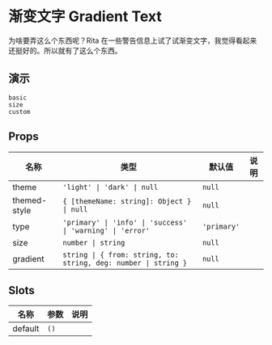 # 渐变文字 Gradient Text
为啥要弄这么个东西呢？Rita 在一些警告信息上试了试渐变文字，我觉得看起来还挺好的。所以就有了这么个东西。

## 演示
```demo
basic
size
custom
```

## Props
|名称|类型|默认值|说明|
|-|-|-|-|
|theme|`'light' \| 'dark' \| null`|`null`||
|themed-style|`{ [themeName: string]: Object } \| null`|`null`||
|type|`'primary' \| 'info' \| 'success' \| 'warning' \| 'error'`|`'primary'`||
|size|`number \| string`|`null`||
|gradient|`string \| { from: string, to: string, deg: number \| string }`|`null`||

## Slots
|名称|参数|说明|
|-|-|-|
|default|`()`||
